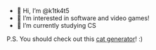 - 👋 Hi, I’m @k1tk4t5
- 👀 I’m interested in software and video games!
- 🌱 I’m currently studying CS

P.S. You should check out this [cat generator](venuscats)! :)

<!---
k1tk4t5/k1tk4t5 is a ✨ special ✨ repository because its `README.md` (this file) appears on your GitHub profile.
You can click the Preview link to take a look at your changes.
--->
